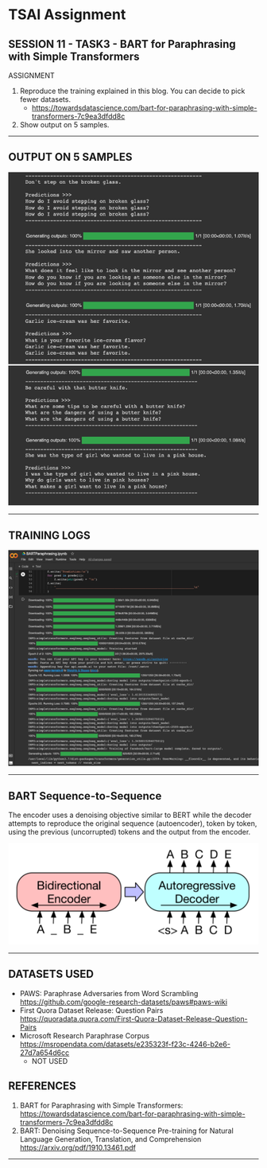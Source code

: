 # TSAI Assignment

## SESSION 11 - TASK3 - BART for Paraphrasing with Simple Transformers

ASSIGNMENT

1. Reproduce the training explained in this blog. You can decide to pick fewer datasets.
   - <https://towardsdatascience.com/bart-for-paraphrasing-with-simple-transformers-7c9ea3dfdd8c>
2. Show output on 5 samples.

---

## OUTPUT ON 5 SAMPLES

![OUTPUT](assets/output1.png)
![OUTPUT](assets/output2.png)

---

## TRAINING LOGS

![logs](assets/training_logs.png)

---

## BART Sequence-to-Sequence

The encoder uses a denoising objective similar to BERT while the decoder attempts to reproduce the original sequence (autoencoder), token by token, using the previous (uncorrupted) tokens and the output from the encoder.

![BART](assets/BART.png)

---

## DATASETS USED

- PAWS: Paraphrase Adversaries from Word Scrambling <https://github.com/google-research-datasets/paws#paws-wiki>
- First Quora Dataset Release: Question Pairs <https://quoradata.quora.com/First-Quora-Dataset-Release-Question-Pairs>
- Microsoft Research Paraphrase Corpus
  <https://msropendata.com/datasets/e235323f-f23c-4246-b2e6-27d7a654d6cc>
  - NOT USED

## REFERENCES

1. BART for Paraphrasing with Simple Transformers: <https://towardsdatascience.com/bart-for-paraphrasing-with-simple-transformers-7c9ea3dfdd8c>
2. BART: Denoising Sequence-to-Sequence Pre-training for Natural Language Generation, Translation, and Comprehension <https://arxiv.org/pdf/1910.13461.pdf>

---
